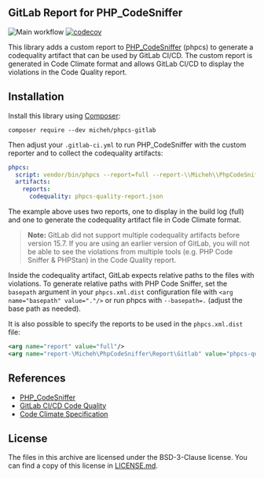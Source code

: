 
GitLab Report for PHP_CodeSniffer
---------------------------------
![Main workflow](https://github.com/micheh/phpcs-gitlab/workflows/Main%20workflow/badge.svg)
[![codecov](https://codecov.io/gh/micheh/phpcs-gitlab/branch/master/graph/badge.svg)](https://codecov.io/gh/micheh/phpcs-gitlab)


This library adds a custom report to [PHP_CodeSniffer](https://github.com/PHPCSStandards/PHP_CodeSniffer/) (phpcs) to generate a codequality artifact that can be used by GitLab CI/CD.
The custom report is generated in Code Climate format and allows GitLab CI/CD to display the violations in the Code Quality report.

## Installation

Install this library using [Composer](https://getcomposer.org):

```shell script
composer require --dev micheh/phpcs-gitlab
```

Then adjust your `.gitlab-ci.yml` to run PHP_CodeSniffer with the custom reporter and to collect the codequality artifacts:

```yaml
phpcs:
  script: vendor/bin/phpcs --report=full --report-\\Micheh\\PhpCodeSniffer\\Report\\Gitlab=phpcs-quality-report.json
  artifacts:
    reports:
      codequality: phpcs-quality-report.json
```

The example above uses two reports, one to display in the build log (full) and one to generate the codequality artifact file in Code Climate format.

> **Note:** GitLab did not support multiple codequality artifacts before version 15.7. 
> If you are using an earlier version of GitLab, you will not be able to see the violations from multiple tools (e.g. PHP Code Sniffer & PHPStan) in the Code Quality report.

Inside the codequality artifact, GitLab expects relative paths to the files with violations. 
To generate relative paths with PHP Code Sniffer, set the `basepath` argument in your `phpcs.xml.dist` configuration file with `<arg name="basepath" value="."/>` or run phpcs with `--basepath=.` (adjust the base path as needed).

It is also possible to specify the reports to be used in the `phpcs.xml.dist` file:

```xml
<arg name="report" value="full"/>
<arg name="report-\Micheh\PhpCodeSniffer\Report\Gitlab" value="phpcs-quality-report.json"/>
```

## References

- [PHP_CodeSniffer](https://github.com/PHPCSStandards/PHP_CodeSniffer/)
- [GitLab CI/CD Code Quality](https://docs.gitlab.com/ee/ci/testing/code_quality.html)
- [Code Climate Specification](https://github.com/codeclimate/platform/blob/master/spec/analyzers/SPEC.md#data-types)


## License

The files in this archive are licensed under the BSD-3-Clause license.
You can find a copy of this license in [LICENSE.md](LICENSE.md).
